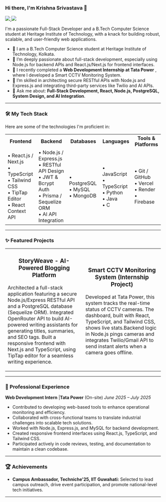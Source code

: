 ### Hi there, I'm Krishna Srivastava 👋
<a href="https://www.linkedin.com/in/krishna-srivastava-970120340">
    <img src="https://img.shields.io/badge/LinkedIn-0077B5?style=for-the-badge&logo=linkedin&logoColor=white" />
</a>
<a href="mailto:ksrivastava9199@gmail.com">
    <img src="https://img.shields.io/badge/Gmail-D14836?style=for-the-badge&logo=gmail&logoColor=white" />
</a>

I'm a passionate Full-Stack Developer and a B.Tech Computer Science student at Heritage Institute of Technology, with a knack for building robust, scalable, and user-friendly web applications.

-   🔭 I am a B.Tech Computer Science student at Heritage Institute of Technology, Kolkata.
-   🌱 I’m deeply passionate about full-stack development, especially using Node.js for backend APIs and React.js/Next.js for frontend interfaces.
-   💼 I recently completed a **Web Development Internship at Tata Power** , where I developed a Smart CCTV Monitoring System.
-   👯 I’m skilled in architecting secure RESTful APIs with Node.js and Express.js and integrating third-party services like Twilio and AI APIs.
-   💬 Ask me about: **Full-Stack Development, React, Node.js, PostgreSQL, System Design, and AI Integration**.

---

### 🛠️ My Tech Stack

Here are some of the technologies I'm proficient in:

<table>
  <tr>
    <td align="center" width="180">
      <strong>Frontend</strong>
    </td>
    <td align="center" width="180">
      <strong>Backend</strong>
    </td>
    <td align="center" width="180">
      <strong>Databases</strong>
    </td>
    <td align="center" width="180">
      <strong>Languages</strong>
    </td>
     <td align="center" width="180">
      <strong>Tools & Platforms</strong>
    </td>
  </tr>
  <tr>
    <td>
      • React.js / Next.js  <br>
      • TypeScript  <br>
      • Tailwind CSS  <br>
      • TipTap Editor  <br>
      • React Context API 
    </td>
    <td>
      • Node.js / Express.js  <br>
      • RESTful API Design <br>
      • JWT & Bcrypt Auth  <br>
      • Prisma / Sequelize ORM  <br>
      • AI API Integration 
    </td>
    <td>
      • PostgreSQL  <br>
      • MySQL  <br>
      • MongoDB  <br>
    </td>
    <td>
      • JavaScript  <br>
      • TypeScript  <br>
      • Python  <br>
      • Java  <br>
      • C 
    </td>
    <td>
      • Git / GitHub  <br>
      • Vercel  <br>
      • Render  <br>
      • Firebase 
    </td>
  </tr>
</table>

---

### ✨ Featured Projects

<table>
<tr>
<td width="50%">
<h3 align="center">StoryWeave - AI-Powered Blogging Platform </h3>
<p>Architected a full-stack application featuring a secure Node.js/Express RESTful API and a PostgreSQL database (Sequelize ORM). Integrated OpenRouter API to build AI-powered writing assistants for generating titles, summaries, and SEO tags. Built a responsive frontend with Next.js and TypeScript, using TipTap editor for a seamless writing experience.</p>
<p align="center">
  
</p>
</td>
<td width="50%">
<h3 align="center">Smart CCTV Monitoring System (Internship Project) </h3>
<p>Developed at Tata Power, this system tracks the real-time status of CCTV cameras. The dashboard, built with React, TypeScript, and Tailwind CSS, shows live stats.Backend logic in Node.js pings cameras and integrates Twilio/Gmail API to send instant alerts when a camera goes offline.</p>
<p align="center">
  
</p>
</td>
</tr>
</table>

---

### 💼 Professional Experience

**Web Development Intern** |**Tata Power** (On-site) 
*June 2025 – July 2025* 

-   Contributed to developing web-based tools to enhance operational monitoring and efficiency.
-   Collaborated with cross-functional teams to translate industrial challenges into scalable tech solutions.
-   Worked with Node.js, Express.js, and MySQL for backend development.
-   Created responsive frontend interfaces using React.js, TypeScript, and Tailwind CSS.
-   Participated actively in code reviews, testing, and documentation to maintain a clean codebase.

---

### 🏆 Achievements

-   **Campus Ambassador, Techniche'25, IIT Guwahati:** Selected to lead campus outreach, drive event participation, and promote national-level tech initiatives.

---
